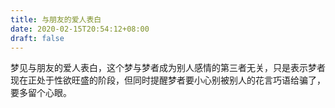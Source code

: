 ```yaml
---
title: 与朋友的爱人表白
date: 2020-02-15T20:54:12+08:00
draft: false
---
```


梦见与朋友的爱人表白，这个梦与梦者成为别人感情的第三者无关，只是表示梦者现在正处于性欲旺盛的阶段，但同时提醒梦者要小心别被别人的花言巧语给骗了，要多留个心眼。